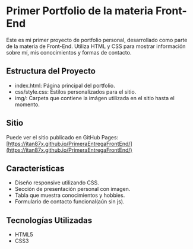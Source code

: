 # Primer Portfolio de la materia Front-End

Este es mi primer proyecto de portfolio personal, desarrollado como parte de la materia de Front-End. Utiliza HTML y CSS para mostrar información sobre mí, mis conocimientos y formas de contacto.

## Estructura del Proyecto

- index.html: Página principal del portfolio.
- css/style.css: Estilos personalizados para el sitio.
- img/: Carpeta que contiene la imágen utilizada en el sitio hasta el momento.

## Sitio

Puede ver el sitio publicado en GitHub Pages: [https://itan87x.github.io/PrimeraEntregaFrontEnd/](https://itan87x.github.io/PrimeraEntregaFrontEnd/)

## Características

- Diseño responsive utilizando CSS.
- Sección de presentación personal con imagen.
- Tabla que muestra conocimientos y hobbies.
- Formulario de contacto funcional(aún sin js).

## Tecnologías Utilizadas

- HTML5
- CSS3


